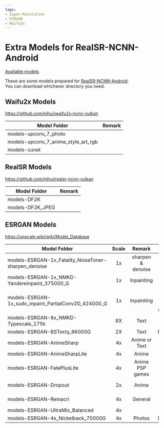 ```yaml
---
tags:
- Super-Resolution
- ESRGAN
- Waifu2x
---
```


# Extra Models for RealSR-NCNN-Android
[Available models](https://huggingface.co/tumuyan/realsr/tree/main)

These are some models prepared for [RealSR-NCNN-Android](https://github.com/tumuyan/RealSR-NCNN-Android).  
You can download whichever directory you need.  

## Waifu2x Models
https://github.com/nihui/waifu2x-ncnn-vulkan

| Model Folder                        | Remark |
| --- | --- |
| models-upconv_7_photo               |  |
| models-upconv_7_anime_style_art_rgb |  |
| models-cunet                        |  |

## RealSR Models
https://github.com/nihui/realsr-ncnn-vulkan

| Model Folder                        | Remark |
| --- | --- |
| models-DF2K               |  |
| models-DF2K_JPEG |  |

## ESRGAN Models
https://upscale.wiki/wiki/Model_Database

| Model Folder                                         | Scale | Remark            | Author                                | Source                                                                       |
|------------------------------------------------------|:-----:|:-----------------:|:-------------------------------------:|------------------------------------------------------------------------------|
| models-ESRGAN-1x_Fatality_NoiseToner-sharpen_denoise | 1x    | sharpen & denoise | DinJerr                               | https://1drv.ms/u/s!Aip-EMByJHY2gYQUcbSTFgrdwtMjQA?e=A5p6lH                  |
| models-ESRGAN-1x_NMKD-YandereInpaint_375000_G        | 1x    | Inpainting        | Nmkd                                  | https://icedrive.net/1/43GNBihZyi                                            |
| models-ESRGAN-1x_sudo_inpaint_PartialConv2D_424000_G | 1x    | Inpainting        | sudo rm -rf / --no-preserve-root#8353 | https://e.pcloud.link/publink/show?code=kZQOu7ZldzmFyMPUcFNGkEvwqOxQ8Bl3CeX  |
| models-ESRGAN-8x_NMKD-Typescale_175k                 | 8X    | Text              | NMKD                                  | https://icedrive.net/s/43GNBihZyi                                            |
| models-ESRGAN-BSTexty_86000G                         | 2X    | Text              | BlackScout                            | https://drive.google.com/file/d/15ovbadCoYs7q8nSd5Mq02PqBOpwiBkoS/view       |
| models-ESRGAN-AnimeSharp                             | 4x    | Anime or Text     | Kim2091                               | https://mega.nz/folder/rdpkjZzC#eUXPed_vntJKLrB0wpeJ-w                       |
| models-ESRGAN-AnimeSharpLite                         | 4x    | Anime             | Kim2091                               | https://mega.nz/folder/bEoRQIRR#kEsaVHtwRL9vwfa5k2osyQ                       |
| models-ESRGAN-FatePlusLite                           | 4x    | Anime PSP games   | Kim2091                               | https://mega.nz/folder/zRYh3SII#QIm6T-rzhxjBLeYF1zSDpg                       |
| models-ESRGAN-Dropout                                | 2x    | Anime             | sudo                                  | https://e1.pcloud.link/publink/show?code=kZ7rGRZW2IcOpNMQeXDTTRQ4aPVBFyyJV5X |
| models-ESRGAN-Remacri                                | 4x    | General           | Foolhardy                             | https://u.pcloud.link/publink/show?code=kZgSLsXZ0M1fT3kFGfRXg2tNtoUgbSI4kcSy |
| models-ESRGAN-UltraMix_Balanced                      | 4x    |                   | Kim2091                               | https://mega.nz/folder/3Jo2AAAa#4CGEwUM0dKu3kkaJa-qUIA                       |
| models-ESRGAN-4x_Nickelback_70000G                   | 4x    | Photos            | BlackScout                            | https://drive.google.com/file/d/1d89zvzC6BKf5EKapBtc4MH2DX5GClKzl/view       |


